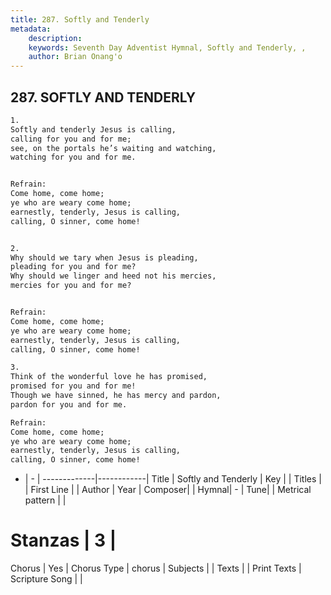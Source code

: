```yaml
---
title: 287. Softly and Tenderly
metadata:
    description: 
    keywords: Seventh Day Adventist Hymnal, Softly and Tenderly, , 
    author: Brian Onang'o
---
```



## 287. SOFTLY AND TENDERLY

```txt
1.
Softly and tenderly Jesus is calling,
calling for you and for me;
see, on the portals he’s waiting and watching,
watching for you and for me.


Refrain:
Come home, come home;
ye who are weary come home;
earnestly, tenderly, Jesus is calling,
calling, O sinner, come home!


2.
Why should we tary when Jesus is pleading,
pleading for you and for me?
Why should we linger and heed not his mercies,
mercies for you and for me?


Refrain:
Come home, come home;
ye who are weary come home;
earnestly, tenderly, Jesus is calling,
calling, O sinner, come home!

3.
Think of the wonderful love he has promised,
promised for you and for me!
Though we have sinned, he has mercy and pardon,
pardon for you and for me.

Refrain:
Come home, come home;
ye who are weary come home;
earnestly, tenderly, Jesus is calling,
calling, O sinner, come home!

```

- |   -  |
-------------|------------|
Title | Softly and Tenderly |
Key |  |
Titles |  |
First Line |  |
Author | 
Year | 
Composer|  |
Hymnal|  - |
Tune|  |
Metrical pattern | |
# Stanzas | 3 |
Chorus | Yes |
Chorus Type | chorus |
Subjects |  |
Texts |  |
Print Texts | 
Scripture Song |  |
  
